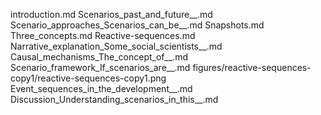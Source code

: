 introduction.md
Scenarios_past_and_future__.md
Scenario_approaches_Scenarios_can_be__.md
Snapshots.md
Three_concepts.md
Reactive-sequences.md
Narrative_explanation_Some_social_scientists__.md
Causal_mechanisms_The_concept_of__.md
Scenario_framework_If_scenarios_are__.md
figures/reactive-sequences-copy1/reactive-sequences-copy1.png
Event_sequences_in_the_development__.md
Discussion_Understanding_scenarios_in_this__.md